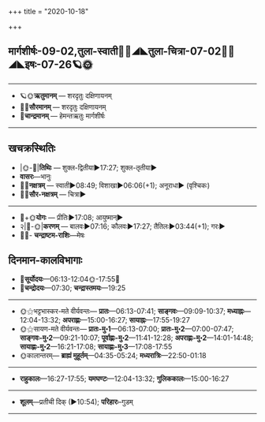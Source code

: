 +++
title = "2020-10-18"

+++
## मार्गशीर्षः-09-02,तुला-स्वाती🌛🌌◢◣तुला-चित्रा-07-02🌌🌞◢◣इषः-07-26🪐🌞
___________________
- 🪐🌞**ऋतुमानम्** — शरदृतुः दक्षिणायनम्
- 🌌🌞**सौरमानम्** — शरदृतुः दक्षिणायनम्
- 🌛**चान्द्रमानम्** — हेमन्तऋतुः मार्गशीर्षः
___________________


## खचक्रस्थितिः
- |🌞-🌛|**तिथिः** — शुक्ल-द्वितीया►17:27; शुक्ल-तृतीया►  
- **वासरः**—भानुः  
- 🌌🌛**नक्षत्रम्** — स्वाती►08:49; विशाखा►06:06(+1); अनूराधा► (वृश्चिकः)  
- 🌌🌞**सौर-नक्षत्रम्** — चित्रा►  
___________________
- 🌛+🌞**योगः** — प्रीतिः►17:08; आयुष्मान्►  
- २|🌛-🌞|**करणम्** — बालवः►07:16; कौलवः►17:27; तैतिलः►03:44(+1); गरः►  
- 🌌🌛- **चन्द्राष्टम-राशिः**—मेषः  


## दिनमान-कालविभागाः
- 🌅**सूर्योदयः**—06:13-12:04🌞️-17:55🌇  
- 🌛**चन्द्रोदयः**—07:30; **चन्द्रास्तमयः**—19:25  
___________________
- 🌞⚝भट्टभास्कर-मते वीर्यवन्तः— **प्रातः**—06:13-07:41; **साङ्गवः**—09:09-10:37; **मध्याह्नः**—12:04-13:32; **अपराह्णः**—15:00-16:27; **सायाह्नः**—17:55-19:27  
- 🌞⚝सायण-मते वीर्यवन्तः— **प्रातः-मु॰1**—06:13-07:00; **प्रातः-मु॰2**—07:00-07:47; **साङ्गवः-मु॰2**—09:21-10:07; **पूर्वाह्णः-मु॰2**—11:41-12:28; **अपराह्णः-मु॰2**—14:01-14:48; **सायाह्णः-मु॰2**—16:21-17:08; **सायाह्णः-मु॰3**—17:08-17:55  
- 🌞कालान्तरम्— **ब्राह्मं मुहूर्तम्**—04:35-05:24; **मध्यरात्रिः**—22:50-01:18  
___________________
- **राहुकालः**—16:27-17:55; **यमघण्टः**—12:04-13:32; **गुलिककालः**—15:00-16:27  
___________________
- **शूलम्**—प्रतीची दिक् (►10:54); **परिहारः**–गुडम्  
___________________

